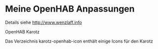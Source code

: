 # Meine OpenHAB Anpassungen

Details siehe http://www.wenzlaff.info

OpenHAB Karotz

Das Verzeichnis karotz-openhab-icon enthält einige Icons für den Karotz
